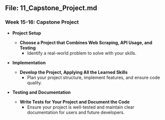 ## File: 11_Capstone_Project.md

### Week 15-16: Capstone Project

- **Project Setup**
  - **Choose a Project that Combines Web Scraping, API Usage, and Testing**
    - Identify a real-world problem to solve with your skills.

- **Implementation**
  - **Develop the Project, Applying All the Learned Skills**
    - Plan your project structure, implement features, and ensure code quality.

- **Testing and Documentation**
  - **Write Tests for Your Project and Document the Code**
    - Ensure your project is well-tested and maintain clear documentation for users and future developers.
